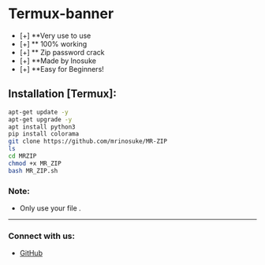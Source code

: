
# Termux-banner

- [+] **Very use to use 
- [+] ** 100% working 
- [+] ** Zip password crack 
- [+] **Made by Inosuke 
- [+] **Easy for Beginners!

## Installation [Termux]:

```bash
apt-get update -y
apt-get upgrade -y
apt install python3
pip install colorama
git clone https://github.com/mrinosuke/MR-ZIP
ls
cd MRZIP
chmod +x MR_ZIP
bash MR_ZIP.sh
```

### Note:
- Only use your file .

---

### Connect with us:
- [GitHub](https://github.com/mrinosuke)

